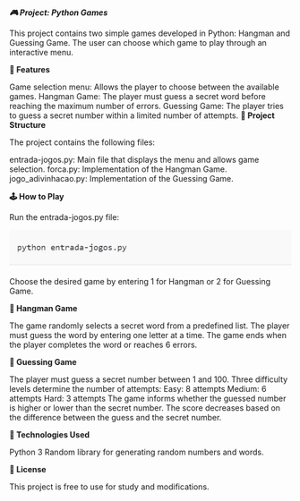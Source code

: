 ***🎮 Project: Python Games***

This project contains two simple games developed in Python: Hangman and Guessing Game. The user can choose which game to play through an interactive menu.

**📌 Features**

Game selection menu: Allows the player to choose between the available games.
Hangman Game: The player must guess a secret word before reaching the maximum number of errors.
Guessing Game: The player tries to guess a secret number within a limited number of attempts.
**📂 Project Structure**

The project contains the following files:

entrada-jogos.py: Main file that displays the menu and allows game selection.
forca.py: Implementation of the Hangman Game.
jogo_adivinhacao.py: Implementation of the Guessing Game.

**🕹️ How to Play**

Run the entrada-jogos.py file:

![img1](https://github.com/cipieroteds/introductionpython/blob/main/image.JPG)

Choose the desired game by entering 1 for Hangman or 2 for Guessing Game.

**🎯 Hangman Game**

The game randomly selects a secret word from a predefined list.
The player must guess the word by entering one letter at a time.
The game ends when the player completes the word or reaches 6 errors.

**🔢 Guessing Game**

The player must guess a secret number between 1 and 100.
Three difficulty levels determine the number of attempts:
Easy: 8 attempts
Medium: 6 attempts
Hard: 3 attempts
The game informs whether the guessed number is higher or lower than the secret number.
The score decreases based on the difference between the guess and the secret number.

**🚀 Technologies Used**

Python 3
Random library for generating random numbers and words.

**📜 License**

This project is free to use for study and modifications.
